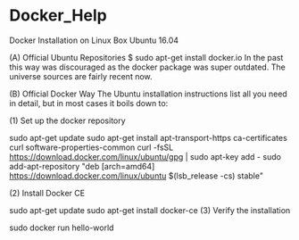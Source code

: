 # Docker_Help
Docker Installation on Linux Box Ubuntu 16.04 

(A) Official Ubuntu Repositories
$ sudo apt-get install docker.io
In the past this way was discouraged as the docker package was super outdated. The universe sources are fairly recent now.

(B) Official Docker Way
The Ubuntu installation instructions list all you need in detail, but in most cases it boils down to:

(1) Set up the docker repository

sudo apt-get update
sudo apt-get install apt-transport-https ca-certificates curl software-properties-common
curl -fsSL https://download.docker.com/linux/ubuntu/gpg | sudo apt-key add -
sudo add-apt-repository "deb [arch=amd64] https://download.docker.com/linux/ubuntu $(lsb_release -cs) stable"

(2) Install Docker CE

sudo apt-get update
sudo apt-get install docker-ce
(3) Verify the installation

sudo docker run hello-world
